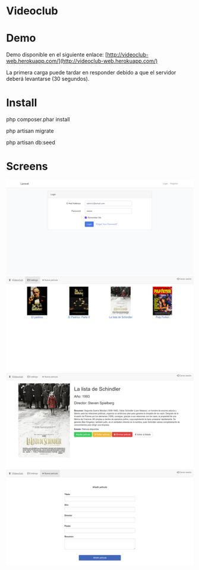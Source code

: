 # Videoclub

# Demo

Demo disponible en el siguiente enlace: [http://videoclub-web.herokuapp.com/](http://videoclub-web.herokuapp.com/)

La primera carga puede tardar en responder debido a que el servidor deberá levantarse (30 segundos).

# Install

php composer.phar install

php artisan migrate

php artisan db:seed

# Screens

![alt text](https://raw.githubusercontent.com/jlpalaciosb/videoclub/master/screens/screen1.png)
![alt text](https://raw.githubusercontent.com/jlpalaciosb/videoclub/master/screens/screen2.png)
![alt text](https://raw.githubusercontent.com/jlpalaciosb/videoclub/master/screens/screen3.png)
![alt text](https://raw.githubusercontent.com/jlpalaciosb/videoclub/master/screens/screen4.png)
